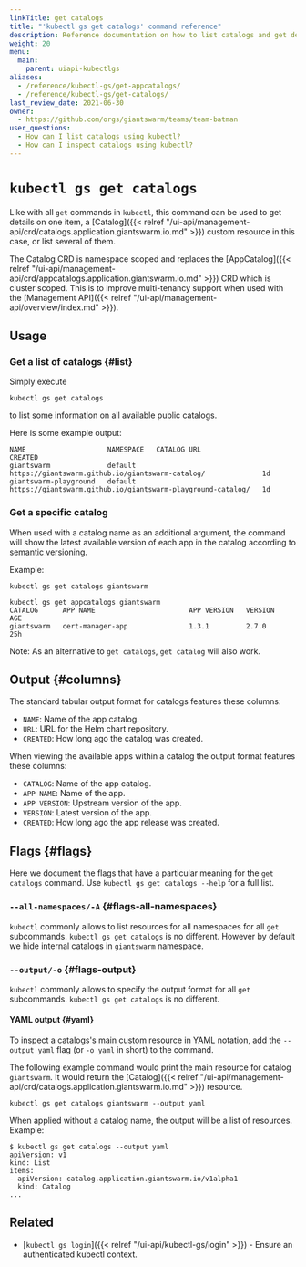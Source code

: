 ```yaml
---
linkTitle: get catalogs
title: "'kubectl gs get catalogs' command reference"
description: Reference documentation on how to list catalogs and get details for a single catalog using 'kubectl gs'.
weight: 20
menu:
  main:
    parent: uiapi-kubectlgs
aliases:
  - /reference/kubectl-gs/get-appcatalogs/
  - /reference/kubectl-gs/get-catalogs/
last_review_date: 2021-06-30
owner:
  - https://github.com/orgs/giantswarm/teams/team-batman
user_questions:
  - How can I list catalogs using kubectl?
  - How can I inspect catalogs using kubectl?
---
```


# `kubectl gs get catalogs`

Like with all `get` commands in `kubectl`, this command can be used to get details on one item, a [Catalog]({{< relref "/ui-api/management-api/crd/catalogs.application.giantswarm.io.md" >}})
custom resource in this case, or list several of them.

The Catalog CRD is namespace scoped and replaces the [AppCatalog]({{< relref "/ui-api/management-api/crd/appcatalogs.application.giantswarm.io.md" >}})
CRD which is cluster scoped. This is to improve multi-tenancy support when used with the [Management API]({{< relref "/ui-api/management-api/overview/index.md" >}}).

## Usage

### Get a list of catalogs {#list}

Simply execute

```nohighlight
kubectl gs get catalogs
```

to list some information on all available public catalogs.

Here is some example output:

```nohighlight
NAME                    NAMESPACE   CATALOG URL                                                   CREATED
giantswarm              default     https://giantswarm.github.io/giantswarm-catalog/              1d
giantswarm-playground   default     https://giantswarm.github.io/giantswarm-playground-catalog/   1d
```

### Get a specific catalog

When used with a catalog name as an additional argument, the command will show
the latest available version of each app in the catalog according to
[semantic versioning](https://semver.org/).

Example:

```nohighlight
kubectl gs get catalogs giantswarm
```

```nohighlight
kubectl gs get appcatalogs giantswarm
CATALOG      APP NAME                       APP VERSION   VERSION            AGE
giantswarm   cert-manager-app               1.3.1         2.7.0              25h
```

Note: As an alternative to `get catalogs`, `get catalog` will also work.

## Output {#columns}

The standard tabular output format for catalogs features these columns:

- `NAME`: Name of the app catalog.
- `URL`: URL for the Helm chart repository.
- `CREATED`: How long ago the catalog was created.

When viewing the available apps within a catalog the output format features
these columns:

- `CATALOG`: Name of the app catalog.
- `APP NAME`: Name of the app.
- `APP VERSION`: Upstream version of the app.
- `VERSION`: Latest version of the app.
- `CREATED`: How long ago the app release was created.

## Flags {#flags}

Here we document the flags that have a particular meaning for the `get catalogs` command. Use `kubectl gs get catalogs --help` for a full list.

### `--all-namespaces/-A` {#flags-all-namespaces}

`kubectl` commonly allows to list resources for all namespaces for all `get` subcommands. `kubectl gs get catalogs` is no different.
However by default we hide internal catalogs in `giantswarm` namespace.

### `--output/-o` {#flags-output}

`kubectl` commonly allows to specify the output format for all `get` subcommands. `kubectl gs get catalogs` is no different.

#### YAML output {#yaml}

To inspect a catalogs's main custom resource in YAML notation, add the `--output yaml` flag (or `-o yaml` in short) to the command.

The following example command would print the main resource for catalog `giantswarm`. It would return the [Catalog]({{< relref "/ui-api/management-api/crd/catalogs.application.giantswarm.io.md" >}}) resource.

```nohighlight
kubectl gs get catalogs giantswarm --output yaml
```

When applied without a catalog name, the output will be a list of resources. Example:

```nohighlight
$ kubectl gs get catalogs --output yaml
apiVersion: v1
kind: List
items:
- apiVersion: catalog.application.giantswarm.io/v1alpha1
  kind: Catalog
...
```

## Related

- [`kubectl gs login`]({{< relref "/ui-api/kubectl-gs/login" >}}) - Ensure an authenticated kubectl context.

